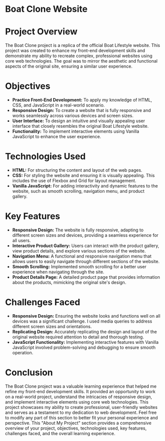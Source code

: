 
# Boat Clone Website

# Project Overview
The Boat Clone project is a replica of the official Boat Lifestyle website. This project was created to enhance my front-end development skills and demonstrate my ability to recreate complex, professional websites using core web technologies. The goal was to mirror the aesthetic and functional aspects of the original site, ensuring a similar user experience.

# Objectives
- **Practice Front-End Development:** To apply my knowledge of HTML, CSS, and JavaScript in a real-world scenario.
- **Responsive Design:** To create a website that is fully responsive and works seamlessly across various devices and screen sizes.
- **User Interface:** To design an intuitive and visually appealing user interface that closely resembles the original Boat Lifestyle website.
- **Functionality:** To implement interactive elements using Vanilla JavaScript to enhance the user experience.

# Technologies Used
- **HTML:** For structuring the content and layout of the web pages.
- **CSS:** For styling the website and ensuring it is visually appealing. This includes the use of Flexbox and Grid for layout management.
- **Vanilla JavaScript:** For adding interactivity and dynamic features to the website, such as smooth scrolling, navigation menu, and product gallery.

# Key Features
- **Responsive Design:** The website is fully responsive, adapting to different screen sizes and devices, providing a seamless experience for all users.
- **Interactive Product Gallery:** Users can interact with the product gallery, view product details, and explore various sections of the website.
- **Navigation Menu:** A functional and responsive navigation menu that allows users to easily navigate through different sections of the website.
- **Smooth Scrolling:** Implemented smooth scrolling for a better user experience when navigating through the site.
- **Product Details Page:** A detailed product page that provides information about the products, mimicking the original site's design.

# Challenges Faced
- **Responsive Design:** Ensuring the website looks and functions well on all devices was a significant challenge. I used media queries to address different screen sizes and orientations.
- **Replicating Design:** Accurately replicating the design and layout of the original website required attention to detail and thorough testing.
- **JavaScript Functionality:** Implementing interactive features with Vanilla JavaScript involved problem-solving and debugging to ensure smooth operation.

# Conclusion
The Boat Clone project was a valuable learning experience that helped me refine my front-end development skills. It provided an opportunity to work on a real-world project, understand the intricacies of responsive design, and implement interactive elements using core web technologies. This project showcases my ability to create professional, user-friendly websites and serves as a testament to my dedication to web development.
Feel free to modify any part of this section to better fit your personal experience and perspective. This "About My Project" section provides a comprehensive overview of your project, objectives, technologies used, key features, challenges faced, and the overall learning experience.
